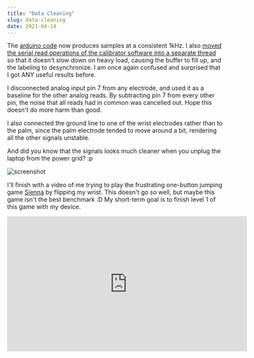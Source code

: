 ```yaml
---
title: "Data Cleaning"
slug: data-cleaning
date: 2021-04-14
---
```


The [arduino
code](https://codeberg.org/psylink/psylink/src/branch/master/experimental/4_model3/DumbPipeFast.ino)
now produces samples at a consistent 1kHz.  I also [moved the serial read
operations of the calibrator software into a separate
thread](https://codeberg.org/psylink/psylink/commit/57ca60455fa8ee658cdd774556db4a1cbf2af7e8)
so that it doesn't slow down on heavy load, causing the buffer to fill up, and
the labeling to desynchronize.  I am once again confused and surprised that I
got ANY useful results before.

I disconnected analog input pin 7 from any electrode, and used it as a baseline
for the other analog reads.  By subtracting pin 7 from every other pin, the
noise that all reads had in common was cancelled out.  Hope this doesn't do
more harm than good.

I also connected the ground line to one of the wrist electrodes rather than to
the palm, since the palm electrode tended to move around a bit, rendering all
the other signals unstable.

And did you know that the signals looks much cleaner when you unplug the laptop
from the power grid? :p

![screenshot](/img/blog/2021-04-15_arduino_signal_unplug.png)

I'll finish with a video of me trying to play the frustrating one-button
jumping game [Sienna](https://tangramgames.dk/games/sienna/) by flipping my
wrist.  This doesn't go so well, but maybe this game isn't the best benchmark
:D My short-term goal is to finish level 1 of this game with my device.

<iframe width="560" height="315" sandbox="allow-same-origin allow-scripts allow-popups" title="PsyLink 3 Demo #2 (remastered)" src="https://peertube.linuxrocks.online/videos/embed/9e85ff35-6b3f-49dc-baf8-799f2f581e6a" frameborder="0" allowfullscreen></iframe>
